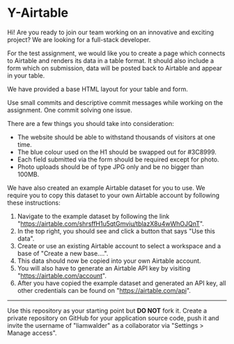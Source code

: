 # Y-Airtable

Hi! Are you ready to join our team working on an innovative and exciting project? We are looking for a full-stack developer.

For the test assignment, we would like you to create a page which connects to Airtable and renders its data in a table format. It should also
include a form which on submission, data will be posted back to Airtable and appear in your table.

We have provided a base HTML layout for your table and form.

Use small commits and descriptive commit messages while working on the assignment. One commit solving one issue.

There are a few things you should take into consideration:
- The website should be able to withstand thousands of visitors at one time.
- The blue colour used on the H1 should be swapped out for #3C8999.
- Each field submitted via the form should be required except for photo.
- Photo uploads should be of type JPG only and be no bigger than 100MB.

We have also created an example Airtable dataset for you to use. We require you to copy this dataset to your own Airtable
account by following these instructions:
1. Navigate to the example dataset by following the link "https://airtable.com/shrsffH1u5qtGmviu/tblazX8u4wWhOJQnT".
2. In the top right, you should see and click a button that says "Use this data".
3. Create or use an existing Airtable account to select a workspace and a base of "Create a new base....".
4. This data should now be copied into your own Airtable account.
5. You will also have to generate an Airtable API key by visiting "https://airtable.com/account".
6. After you have copied the example dataset and generated an API key, all other credentials can be found on "https://airtable.com/api". 

---

Use this repository as your starting point but **DO NOT** fork it. Create a private repository on GitHub for your application source code, push it and invite the username of "liamwalder" as a collaborator via "Settings > Manage access".
